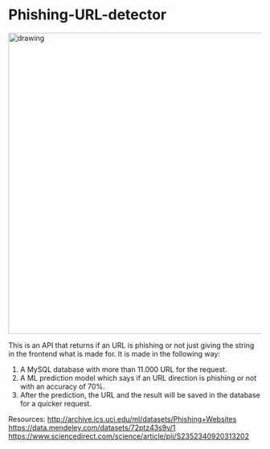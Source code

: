 # Phishing-URL-detector

<img src="https://media.istockphoto.com/photos/phishing-attack-picture-id1253294358?s=612x612" alt="drawing" width="600"/>

This is an API that returns if an URL is phishing or not just giving the string in the frontend what is made for.
It is made in the following way:

1. A MySQL database with more than 11.000 URL for the request.
2. A ML prediction model which says if an URL direction is phishing or not with an accuracy of 70%.
3. After the prediction, the URL and the result will be saved in the database for a quicker request.

Resources:
http://archive.ics.uci.edu/ml/datasets/Phishing+Websites
https://data.mendeley.com/datasets/72ptz43s9v/1
https://www.sciencedirect.com/science/article/pii/S2352340920313202
